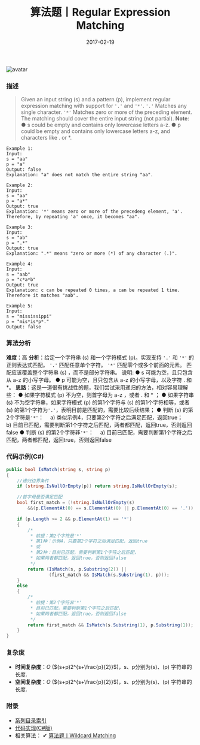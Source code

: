 ﻿---
title: 算法题丨Regular Expression Matching
tags:
  - 算法
  - 编程技巧
  - 数据结构
categories: 计算机基础
date: 2017-02-19
---
![avatar](https://mysite.bj.bcebos.com/images/articles/76b2dd97-fb6b-4653-9bc7-0f609061e0e8.jpg)

### 描述
>Given an input string (s) and a pattern (p), implement regular expression matching with support for `'.'` and `'*'`.
`'.'` Matches any single character.
`'*'` Matches zero or more of the preceding element.
The matching should cover the entire input string (not partial).
**Note**:
● s could be empty and contains only lowercase letters a-z.
● p could be empty and contains only lowercase letters a-z, and characters like . or \*.
```
Example 1:
Input:
s = "aa"
p = "a"
Output: false
Explanation: "a" does not match the entire string "aa".

Example 2:
Input:
s = "aa"
p = "a*"
Output: true
Explanation: '*' means zero or more of the precedeng element, 'a'. 
Therefore, by repeating 'a' once, it becomes "aa".

Example 3:
Input:
s = "ab"
p = ".*"
Output: true
Explanation: ".*" means "zero or more (*) of any character (.)".

Example 4:
Input:
s = "aab"
p = "c*a*b"
Output: true
Explanation: c can be repeated 0 times, a can be repeated 1 time. 
Therefore it matches "aab".

Example 5:
Input:
s = "mississippi"
p = "mis*is*p*."
Output: false
```

<!-- more -->

### 算法分析
**难度**：高
**分析**：给定一个字符串 (s) 和一个字符模式 (p)。实现支持 `'.'` 和 `'*'` 的正则表达式匹配。
`'.'` 匹配任意单个字符。
`'*'` 匹配零个或多个前面的元素。
匹配应该覆盖整个字符串 (s) ，而不是部分字符串。
说明:
● s 可能为空，且只包含从 a-z 的小写字母。
● p 可能为空，且只包含从 a-z 的小写字母，以及字符 . 和 \*。
**思路**：这是一道很有挑战性的题，我们尝试采用递归的方法，相对容易理解些：
● 如果字符模式 (p) 不为空，则首字母为 a-z ，或者 . 和 \* ；
● 如果字符串 (s) 不为空字符串，如果字符模式 (p) 的第1个字符与 (s) 的第1个字符相等，或者 (s) 的第1个字符为`'.'`，表明目前是匹配的，需要比较后续结果；
● 判断 (s) 的第2个字符是`'*'`：
&emsp;a) 类似示例4，只要第2个字符之后满足匹配，返回true；
&emsp;b) 目前已匹配，需要判断第1个字符之后匹配，两者都匹配，返回true，否则返回false
● 判断 (s) 的第2个字符非`'*'`：
&emsp;a) 目前已匹配，需要判断第1个字符之后匹配，两者都匹配，返回true，否则返回false

### 代码示例(C#)
```csharp
public bool IsMatch(string s, string p)
{
    //递归边界条件
    if (string.IsNullOrEmpty(p)) return string.IsNullOrEmpty(s);

    //首字母是否满足匹配
    bool first_match = (!string.IsNullOrEmpty(s) 
        &&(p.ElementAt(0) == s.ElementAt(0) || p.ElementAt(0) == '.'));

    if (p.Length >= 2 && p.ElementAt(1) == '*')
    {
        /* 
         * 前提：第2个字符是'*'
         * 第1种：示例4，只要第2个字符之后满足匹配，返回true
         * 或
         * 第2种：目前已匹配，需要判断第1个字符之后匹配，
         * 如果两者都匹配，返回true，否则返回false
         */
        return (IsMatch(s, p.Substring(2)) ||
                (first_match && IsMatch(s.Substring(1), p)));
    }
    else
    {
        /* 
         * 前提：第2个字符非'*'
         * 目前已匹配，需要判断第1个字符之后匹配，
         * 如果两者都匹配，返回true，否则返回false
         */
        return first_match && IsMatch(s.Substring(1), p.Substring(1));
    }
}
```

### 复杂度
- **时间复杂度**：*O* ($(s+p)2^{s+\frac{p}{2}}$)，s、p分别为(s)、(p) 字符串的长度. 
- **空间复杂度**：*O* ($(s+p)2^{s+\frac{p}{2}}$)，s、p分别为(s)、(p) 字符串的长度.

### 附录
- [系列目录索引](/posts/algorithm/index/)
- [代码实现(C#版)](https://github.com/lizzie2008/LeetCode.git)
- 相关算法：
✔ [算法题丨Wildcard Matching](/posts/algorithm/051.Wildcard.Matching/)